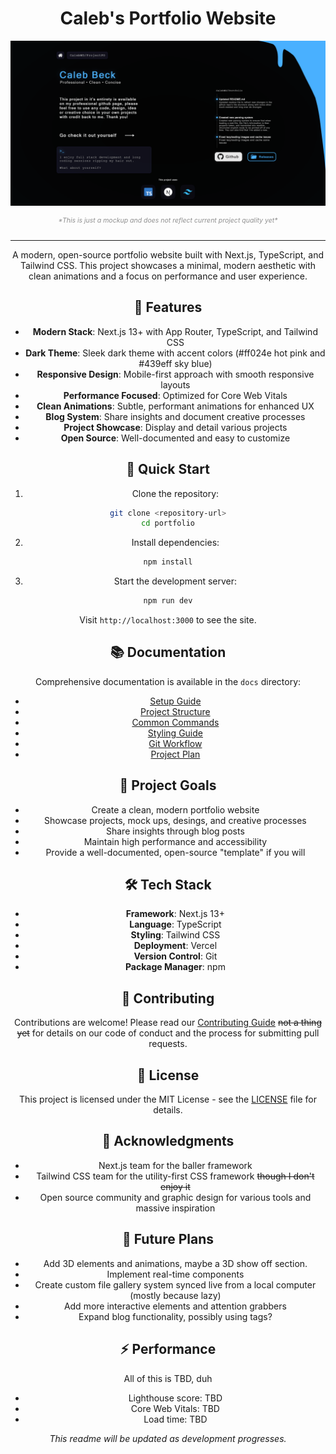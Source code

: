 <div align="center">
<h1>Caleb's Portfolio Website</h1>
<div align="center">
<img src="landing page mockup professional v5.png" width="1000" />
  <h6 style="color: #8f8f8f; font-size: 0.75em;">*This is just a mockup and does not reflect current project quality yet*</h6>
</div>

---
A modern, open-source portfolio website built with Next.js, TypeScript, and Tailwind CSS. This project showcases a minimal, modern aesthetic with clean animations and a focus on performance and user experience.

## 🎨 Features

- **Modern Stack**: Next.js 13+ with App Router, TypeScript, and Tailwind CSS
- **Dark Theme**: Sleek dark theme with accent colors (#ff024e hot pink and #439eff sky blue)
- **Responsive Design**: Mobile-first approach with smooth responsive layouts
- **Performance Focused**: Optimized for Core Web Vitals
- **Clean Animations**: Subtle, performant animations for enhanced UX
- **Blog System**: Share insights and document creative processes
- **Project Showcase**: Display and detail various projects
- **Open Source**: Well-documented and easy to customize

## 🚀 Quick Start

1. Clone the repository:
```bash
git clone <repository-url>
cd portfolio
```

2. Install dependencies:
```bash
npm install
```

3. Start the development server:
```bash
npm run dev
```

Visit `http://localhost:3000` to see the site.

## 📚 Documentation

Comprehensive documentation is available in the `docs` directory:

- [Setup Guide](docs/development/setup.md)
- [Project Structure](docs/development/project-structure.md)
- [Common Commands](docs/development/commands.md)
- [Styling Guide](docs/development/styling-guide.md)
- [Git Workflow](docs/development/git-workflow.md)
- [Project Plan](docs/planning/project-plan.md)

## 🎯 Project Goals

- Create a clean, modern portfolio website
- Showcase projects, mock ups, desings, and creative processes
- Share insights through blog posts
- Maintain high performance and accessibility
- Provide a well-documented, open-source "template" if you will

## 🛠️ Tech Stack

- **Framework**: Next.js 13+
- **Language**: TypeScript
- **Styling**: Tailwind CSS
- **Deployment**: Vercel
- **Version Control**: Git
- **Package Manager**: npm

## 🤝 Contributing

Contributions are welcome! Please read our [Contributing Guide](docs/development/git-workflow.md) ~~not a thing yet~~ for details on our code of conduct and the process for submitting pull requests.

## 📝 License

This project is licensed under the MIT License - see the [LICENSE](LICENSE) file for details.

## 🙏 Acknowledgments

- Next.js team for the baller framework
- Tailwind CSS team for the utility-first CSS framework ~~though I don't enjoy it~~
- Open source community and graphic design for various tools and massive inspiration

## 🔮 Future Plans

- Add 3D elements and animations, maybe a 3D show off section.
- Implement real-time components
- Create custom file gallery system synced live from a local computer (mostly because lazy)
- Add more interactive elements and attention grabbers
- Expand blog functionality, possibly using tags?

## ⚡ Performance

All of this is TBD, duh
- Lighthouse score: TBD
- Core Web Vitals: TBD
- Load time: TBD

_This readme will be updated as development progresses._
